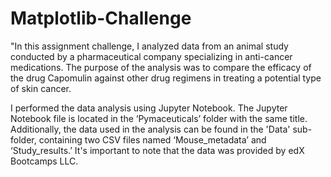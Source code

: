 # Matplotlib-Challenge
"In this assignment challenge, I analyzed data from an animal study conducted by a pharmaceutical company specializing in anti-cancer medications. The purpose of the analysis was to compare the efficacy of the drug Capomulin against other drug regimens in treating a potential type of skin cancer.

I performed the data analysis using Jupyter Notebook. The Jupyter Notebook file is located in the ‘Pymaceuticals’ folder with the same title. Additionally, the data used in the analysis can be found in the 'Data' sub-folder, containing two CSV files named ‘Mouse_metadata’ and ‘Study_results.’ It's important to note that the data was provided by edX Bootcamps LLC.
